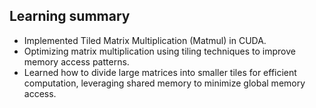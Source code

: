 ## Learning summary

* Implemented Tiled Matrix Multiplication (Matmul) in CUDA.
* Optimizing matrix multiplication using tiling techniques to improve memory access patterns.
* Learned how to divide large matrices into smaller tiles for efficient computation, leveraging shared memory to minimize global memory access.